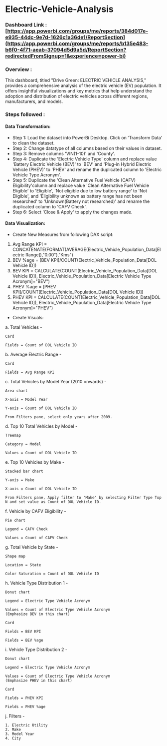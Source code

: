 # Electric-Vehicle-Analysis
### Dashboard Link : [https://app.powerbi.com/groups/me/reports/384d017e-e935-44dc-9e7d-1626c1a36de1/ReportSection](https://app.powerbi.com/groups/me/reports/b135e483-b6f0-4f71-aeab-37094d5d9a5d/ReportSection?redirectedFromSignup=1&experience=power-bi)

### Overview :
This dashboard, titled "Drive Green: ELECTRIC VEHICLE ANALYSIS," provides a comprehensive analysis of the electric vehicle (EV) population. It offers insightful visualizations and key metrics that help understand the adoption and distribution of electric vehicles across different regions, manufacturers, and models.

### Steps followed :
#### Data Transformation:
- Step 1: Load the dataset into PowerBi Desktop. Click on 'Transform Data' to clean the dataset.
- Step 2: Change datatype of all columns based on their values in dataset.
- Step 3: Remove columns 'VIN(1-10)' and 'County'.
- Step 4: Duplicate the 'Electric Vehicle Type' column and replace value 'Battery Electric Vehicle (BEV)' to 'BEV' and 'Plug-in Hybrid Electric Vehicle (PHEV)' to 'PHEV' and rename the duplicated column to 'Electric Vehicle Type Acronym'.
- Step 5: Duplicate the 'Clean Alternative Fuel Vehicle (CAFV) Eligibility'column and replace value 'Clean Alternative Fuel Vehicle Eligible' to 'Eligible', 'Not eligible due to low battery range' to 'Not Eligible', and 'Eligibility unknown as battery range has not been researched' to 'Unknown(Battery not researched)' and rename the duplicated column to 'CAFV Check'.
- Step 6: Select 'Close & Apply' to apply the changes made.

#### Data Visualization:
- Create New Measures from following DAX script:
1. Avg Range KPI = CONCATENATE(FORMAT(AVERAGE(Electric_Vehicle_Population_Data[Electric Range]),"0.00"),"Kms")
2. BEV %age = [BEV KPI]/COUNT(Electric_Vehicle_Population_Data[DOL Vehicle ID])
3. BEV KPI = CALCULATE(COUNT(Electric_Vehicle_Population_Data[DOL Vehicle ID]), Electric_Vehicle_Population_Data[Electric Vehicle Type Acronym]="BEV")
4. PHEV %age = [PHEV KPI]/COUNT(Electric_Vehicle_Population_Data[DOL Vehicle ID])
5. PHEV KPI = CALCULATE(COUNT(Electric_Vehicle_Population_Data[DOL Vehicle ID]), Electric_Vehicle_Population_Data[Electric Vehicle Type Acronym]="PHEV")

- Create Visuals:
  
a. Total Vehicles -

    Card
    
    Fields = Count of DOL Vehicle ID
  
b. Average Electric Range -

    Card
    
    Fields = Avg Range KPI
    
c. Total Vehicles by Model Year (2010 onwards) -

    Area chart
    
    X-axis = Model Year
    
    Y-axis = Count of DOL Vehicle ID
    
    From Filters pane, select only years after 2009.
    
d. Top 10 Total Vehicles by Model -

    Treemap
    
    Category = Model
    
    Values = Count of DOL Vehicle ID
    
e. Top 10 Vehicles by Make -

    Stacked bar chart
    
    Y-axis = Make
    
    X-axis = Count of DOL Vehicle ID
    
    From Filters pane, Apply filter to 'Make' by selecting Filter Type Top N and set value as Count of DOL Vehicle ID.
    
f. Vehicle by CAFV Eligibility -

    Pie chart
    
    Legend = CAFV Check
    
    Values = Count of CAFV Check
    
g. Total Vehicle by State -

    Shape map
    
    Location = State
    
    Color Saturation = Count of DOL Vehicle ID
    
h. Vehicle Type Distribution 1 -

    Donut chart
    
    Legend = Electric Type Vehicle Acronym
    
    Values = Count of Electric Type Vehicle Acronym
    (Emphasize BEV in this chart)
    
    Card
    
    Fields = BEV KPI
    
    Fields = BEV %age
    
i. Vehicle Type Distribution 2 -

    Donut chart
    
    Legend = Electric Type Vehicle Acronym
    
    Values = Count of Electric Type Vehicle Acronym
    (Emphasize PHEV in this chart)
    
    Card
    
    Fields = PHEV KPI
    
    Fields = PHEV %age
    
j. Filters -

    1. Electric Utility
    2. Make
    3. Model Year
    4. City

